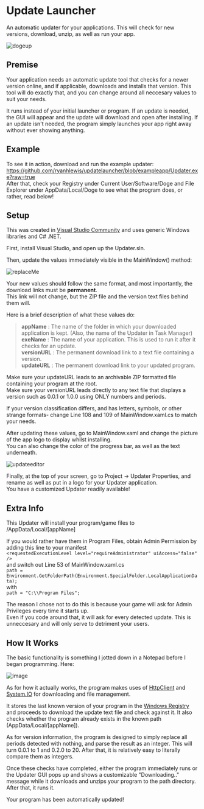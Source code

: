 # Update Launcher
An automatic updater for your applications. This will check for new versions, download, unzip, as well as run your app.

<p align="center">
  
![dogeup](https://user-images.githubusercontent.com/76540311/123501675-3ad63300-d60c-11eb-8641-f6bfadd43f4d.gif)
  
</p>

## Premise

Your application needs an automatic update tool that checks for a newer version online, and if applicable, downloads and installs that version.
This tool will do exactly that, and you can change around all neccesary values to suit your needs.

It runs instead of your initial launcher or program. If an update is needed, the GUI will appear and the update will download and open after installing.
If an update isn't needed, the program simply launches your app right away without ever showing anything.

## Example 

To see it in action, download and run the example updater:    
https://github.com/ryanhlewis/updatelauncher/blob/exampleapp/Updater.exe?raw=true  
After that, check your Registry under Current User/Software/Doge and File Explorer under AppData/Local/Doge to see what the program does, or rather, read below!

## Setup

This was created in [Visual Studio Community](https://visualstudio.microsoft.com/vs/community/) and uses generic Windows libraries and C# .NET.

First, install Visual Studio, and open up the Updater.sln.

Then, update the values immediately visible in the MainWindow() method:

![replaceMe](https://user-images.githubusercontent.com/76540311/123501716-838dec00-d60c-11eb-812c-fa64425da0fe.png)

Your new values should follow the same format, and most importantly, the download links must be **permanent**.  
This link will not change, but the ZIP file and the version text files behind them will.

Here is a brief description of what these values do:

> **appName** : The name of the folder in which your downloaded application is kept. (Also, the name of the Updater in Task Manager)  
**exeName** : The name of your application. This is used to run it after it checks for an update.  
**versionURL** : The permanent download link to a text file containing a version.    
**updateURL** : The permanent download link to your updated program.  

Make sure your updateURL leads to an archivable ZIP formatted file containing your program at the root.  
Make sure your versionURL leads directly to any text file that displays a version such as 0.0.1 or 1.0.0 using ONLY numbers and periods.

If your version classification differs, and has letters, symbols, or other strange formats- change Line 108 and 109 of MainWindow.xaml.cs to match your needs.

After updating these values, go to MainWindow.xaml and change the picture of the app logo to display whilst installing.  
You can also change the color of the progress bar, as well as the text underneath.

![updateeditor](https://user-images.githubusercontent.com/76540311/123516081-f1afce80-d65f-11eb-8736-c59d3c6bc35f.png)


Finally, at the top of your screen, go to Project -> Updater Properties, and rename as well as put in a logo for your Updater application.  
You have a customized Updater readily available!

## Extra Info

This Updater will install your program/game files to /AppData/Local/[appName]  
  
If you would rather have them in Program Files, obtain Admin Permission by adding this line to your manifest   
```<requestedExecutionLevel level="requireAdministrator" uiAccess="false" />```  
and switch out Line 53 of MainWindow.xaml.cs   
``` path = Environment.GetFolderPath(Environment.SpecialFolder.LocalApplicationData); ```  
with  
``` path = "C:\\Program Files"; ```  

The reason I chose not to do this is because your game will ask for Admin Privileges every time it starts up.   
Even if you code around that, it will ask for every detected update. This is unneccesary and will only serve to detriment your users.  

## How It Works

The basic functionality is something I jotted down in a Notepad before I began programming. Here:

![image](https://user-images.githubusercontent.com/76540311/123516234-acd86780-d660-11eb-8dcc-6acd27b20a00.png)

As for how it actually works, the program makes uses of [HttpClient](https://docs.microsoft.com/en-us/dotnet/api/system.net.http.httpclient?view=net-5.0) and [System.IO](https://docs.microsoft.com/en-us/dotnet/api/system.io.stream?view=net-5.0) for downloading and file management.

It stores the last known version of your program in the [Windows Registry](https://docs.microsoft.com/en-us/dotnet/api/microsoft.win32.registry?view=net-5.0) and proceeds to download the update text file and check against it. It also checks whether the program already exists in the known path (AppData/Local/[appName]).

As for version information, the program is designed to simply replace all periods detected with nothing, and parse the result as an integer. 
This will turn 0.0.1 to 1 and 0.2.0 to 20. After that, it is relatively easy to literally compare them as integers.

Once these checks have completed, either the program immediately runs or the Updater GUI pops up and shows a customizable "Downloading.." message while it downloads and unzips your program to the path directory. After that, it runs it.

Your program has been automatically updated!




 
